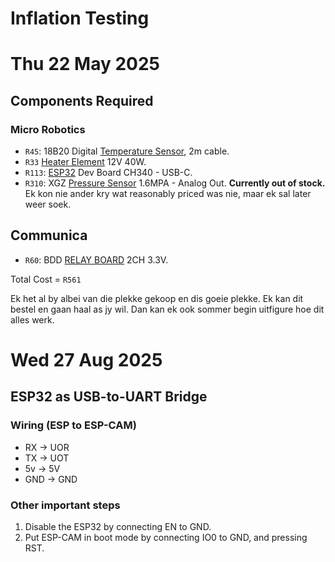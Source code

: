 # Inflation Testing

# Thu 22 May 2025
## Components Required

### Micro Robotics

- `R45`: 18B20 Digital [Temperature Sensor](https://www.robotics.org.za/18B20-2M), 2m cable.
- `R33` [Heater Element](https://www.robotics.org.za/EF03018) 12V 40W.
- `R113`: [ESP32](https://www.robotics.org.za/ESP32-DEV-CH340-C) Dev Board CH340 - USB-C.
- `R310`: XGZ [Pressure Sensor](https://www.robotics.org.za/XGZP61611D3000616BS) 1.6MPA - Analog Out. **Currently out of stock.** Ek kon nie ander kry wat reasonably priced was nie, maar ek sal later weer soek.

## Communica 
- `R60`: BDD [RELAY BOARD](https://www.communica.co.za/products/bdd-relay-board-2ch-3-3v) 2CH 3.3V.

Total Cost = `R561`

Ek het al by albei van die plekke gekoop en dis goeie plekke. Ek kan dit bestel en gaan haal as jy wil. Dan kan ek ook sommer begin uitfigure hoe dit alles werk. 

# Wed 27 Aug 2025
## ESP32 as USB-to-UART Bridge
### Wiring (ESP to ESP-CAM)
- RX -> UOR
- TX -> UOT
- 5v -> 5V
- GND -> GND

### Other important steps
1. Disable the ESP32 by connecting EN to GND.
2. Put ESP-CAM in boot mode by connecting IO0 to GND, and pressing RST.